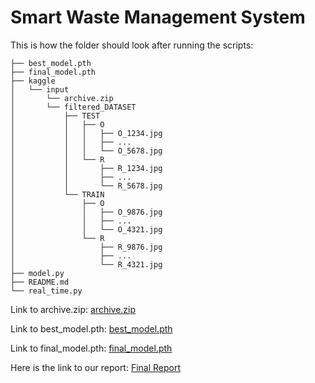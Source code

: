 # Smart Waste Management System 

This is how the folder should look after running the scripts:

```
├── best_model.pth
├── final_model.pth
├── kaggle
│   └── input
│       └── archive.zip
│       └── filtered_DATASET
│           ├── TEST
│           │   ├── O
│           │   │   ├── O_1234.jpg
│           │   │   ├── ...
│           │   │   └── O_5678.jpg
│           │   └── R
│           │       ├── R_1234.jpg
│           │       ├── ...
│           │       └── R_5678.jpg
│           └── TRAIN
│               ├── O
│               │   ├── O_9876.jpg
│               │   ├── ...
│               │   └── O_4321.jpg
│               └── R
│                   ├── R_9876.jpg
│                   ├── ...
│                   └── R_4321.jpg
├── model.py
├── README.md
└── real_time.py

```

Link to archive.zip: [archive.zip](https://drive.google.com/file/d/1G1HMtq8mg4_xQY4SbN5i7BoKBeFNIxB7/view?usp=drive_link)

Link to best_model.pth: [best_model.pth](https://drive.google.com/file/d/1RDETK8O567A11lZDuDLZq1cjHvrna4LE/view?usp=sharing)

Link to final_model.pth: [final_model.pth](https://drive.google.com/file/d/102uie5audw1VXmVZj4goYVR_RVh_Qheq/view?usp=sharing)

Here is the link to our report: [Final Report](https://docs.google.com/document/d/1zDR1rbTScoXvg2am_SmCeLyNKeN_N6nu4kNIApXNfSY/edit?usp=sharing)
